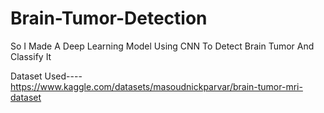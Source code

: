 # Brain-Tumor-Detection
So I Made A Deep Learning Model Using CNN To Detect Brain Tumor And Classify It


Dataset Used----https://www.kaggle.com/datasets/masoudnickparvar/brain-tumor-mri-dataset
